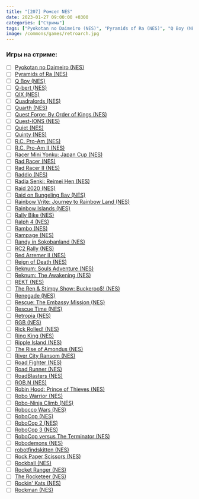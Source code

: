 ```yaml
---
title: "[207] Ромсет NES"
date: 2023-01-27 09:00:00 +0300
categories: ["Стримы"]
tags: ["Pyokotan no Daimeiro (NES)", "Pyramids of Ra (NES)", "Q Boy (NES)", "Q-bert (NES)", "QIX (NES)", "Quadralords (NES)", "Quarth (NES)", "Quest Forge: By Order of Kings (NES)", "Quest-IONS (NES)", "Quiet (NES)", "Quinty (NES)", "R.C. Pro-Am (NES)", "R.C. Pro-Am II (NES)", "Racer Mini Yonku: Japan Cup (NES)", "Rad Racer (NES)", "Rad Racer II (NES)", "Raddio (NES)", "Radia Senki: Reimei Hen (NES)", "Raid 2020 (NES)", "Raid on Bungeling Bay (NES)", "Rainbow Vrite: Journey to Rainbow Land (NES)", "Rainbow Islands (NES)", "Rally Bike (NES)", "Ralph 4 (NES)", "Rambo (NES)", "Rampage (NES)", "Randy in Sokobanland (NES)", "RC2 Rally (NES)", "Red Arremer II (NES)", "Reign of Death (NES)", "Reknum: Souls Adventure (NES)", "Reknum: The Awakening (NES)", "REKT (NES)", "The Ren & Stimpy Show: Buckeroo$! (NES)", "Renegade (NES)", "Rescue: The Embassy Mission (NES)", "Rescue Time (NES)", "Retropia (NES)", "RGB (NES)", "Rick Rolled! (NES)", "Ring King (NES)", "Ripple Island (NES)", "The Rise of Amondus (NES)", "River City Ransom (NES)", "Road Fighter (NES)", "Road Runner (NES)", "RoadBlasters (NES)", "ROB.N (NES)", "Robin Hood: Prince of Thieves (NES)", "Robo Warrior (NES)", "Robo-Ninja Climb (NES)", "Robocco Wars (NES)", "RoboCop (NES)", "RoboCop 2 (NES)", "RoboCop 3 (NES)", "RoboCop versus The Terminator (NES)", "Robodemons (NES)", "robotfindskitten (NES)", "Rock Paper Scissors (NES)", "Rockball (NES)", "Rocket Ranger (NES)", "The Rocketeer (NES)", "Rockin' Kats (NES)", "Rockman (NES)"]
image: /commons/games/retroarch.jpg
---
```


### Игры на стриме:
+ [ ] [Pyokotan no Daimeiro (NES)](/tags/pyokotan-no-daimeiro-nes)
+ [ ] [Pyramids of Ra (NES)](/tags/pyramids-of-ra-nes)
+ [ ] [Q Boy (NES)](/tags/q-boy-nes)
+ [ ] [Q-bert (NES)](/tags/q-bert-nes)
+ [ ] [QIX (NES)](/tags/qix-nes)
+ [ ] [Quadralords (NES)](/tags/quadralords-nes)
+ [ ] [Quarth (NES)](/tags/quarth-nes)
+ [ ] [Quest Forge: By Order of Kings (NES)](/tags/quest-forge-by-order-of-kings-nes)
+ [ ] [Quest-IONS (NES)](/tags/quest-ions-nes)
+ [ ] [Quiet (NES)](/tags/quiet-nes)
+ [ ] [Quinty (NES)](/tags/quinty-nes)
+ [ ] [R.C. Pro-Am (NES)](/tags/r-c-pro-am-nes)
+ [ ] [R.C. Pro-Am II (NES)](/tags/r-c-pro-am-ii-nes)
+ [ ] [Racer Mini Yonku: Japan Cup (NES)](/tags/racer-mini-yonku-japan-cup-nes)
+ [ ] [Rad Racer (NES)](/tags/rad-racer-nes)
+ [ ] [Rad Racer II (NES)](/tags/rad-racer-ii-nes)
+ [ ] [Raddio (NES)](/tags/raddio-nes)
+ [ ] [Radia Senki: Reimei Hen (NES)](/tags/radia-senki-reimei-hen-nes)
+ [ ] [Raid 2020 (NES)](/tags/raid-2020-nes)
+ [ ] [Raid on Bungeling Bay (NES)](/tags/raid-on-bungeling-bay-nes)
+ [ ] [Rainbow Vrite: Journey to Rainbow Land (NES)](/tags/rainbow-vrite-journey-to-rainbow-land-nes)
+ [ ] [Rainbow Islands (NES)](/tags/rainbow-islands-nes)
+ [ ] [Rally Bike (NES)](/tags/rally-bike-nes)
+ [ ] [Ralph 4 (NES)](/tags/ralph-4-nes)
+ [ ] [Rambo (NES)](/tags/rambo-nes)
+ [ ] [Rampage (NES)](/tags/rampage-nes)
+ [ ] [Randy in Sokobanland (NES)](/tags/randy-in-sokobanland-nes)
+ [ ] [RC2 Rally (NES)](/tags/rc2-rally-nes)
+ [ ] [Red Arremer II (NES)](/tags/red-arremer-ii-nes)
+ [ ] [Reign of Death (NES)](/tags/reign-of-death-nes)
+ [ ] [Reknum: Souls Adventure (NES)](/tags/reknum-souls-adventure-nes)
+ [ ] [Reknum: The Awakening (NES)](/tags/reknum-the-awakening-nes)
+ [ ] [REKT (NES)](/tags/rekt-nes)
+ [ ] [The Ren & Stimpy Show: Buckeroo$! (NES)](/tags/the-ren-stimpy-show-buckeroo-nes)
+ [ ] [Renegade (NES)](/tags/renegade-nes)
+ [ ] [Rescue: The Embassy Mission (NES)](/tags/rescue-the-embassy-mission-nes)
+ [ ] [Rescue Time (NES)](/tags/rescue-time-nes)
+ [ ] [Retropia (NES)](/tags/retropia-nes)
+ [ ] [RGB (NES)](/tags/rgb-nes)
+ [ ] [Rick Rolled! (NES)](/tags/rick-rolled-nes)
+ [ ] [Ring King (NES)](/tags/ring-king-nes)
+ [ ] [Ripple Island (NES)](/tags/ripple-island-nes)
+ [ ] [The Rise of Amondus (NES)](/tags/the-rise-of-amondus-nes)
+ [ ] [River City Ransom (NES)](/tags/river-city-ransom-nes)
+ [ ] [Road Fighter (NES)](/tags/road-fighter-nes)
+ [ ] [Road Runner (NES)](/tags/road-runner-nes)
+ [ ] [RoadBlasters (NES)](/tags/roadblasters-nes)
+ [ ] [ROB.N (NES)](/tags/rob-n-nes)
+ [ ] [Robin Hood: Prince of Thieves (NES)](/tags/robin-hood-prince-of-thieves-nes)
+ [ ] [Robo Warrior (NES)](/tags/robo-warrior-nes)
+ [ ] [Robo-Ninja Climb (NES)](/tags/robo-ninja-climb-nes)
+ [ ] [Robocco Wars (NES)](/tags/robocco-wars-nes)
+ [ ] [RoboCop (NES)](/tags/robocop-nes)
+ [ ] [RoboCop 2 (NES)](/tags/robocop-2-nes)
+ [ ] [RoboCop 3 (NES)](/tags/robocop-3-nes)
+ [ ] [RoboCop versus The Terminator (NES)](/tags/robocop-versus-the-terminator-nes)
+ [ ] [Robodemons (NES)](/tags/robodemons-nes)
+ [ ] [robotfindskitten (NES)](/tags/robotfindskitten-nes)
+ [ ] [Rock Paper Scissors (NES)](/tags/rock-paper-scissors-nes)
+ [ ] [Rockball (NES)](/tags/rockball-nes)
+ [ ] [Rocket Ranger (NES)](/tags/rocket-ranger-nes)
+ [ ] [The Rocketeer (NES)](/tags/the-rocketeer-nes)
+ [ ] [Rockin' Kats (NES)](/tags/rockin-kats-nes)
+ [ ] [Rockman (NES)](/tags/rockman-nes)

